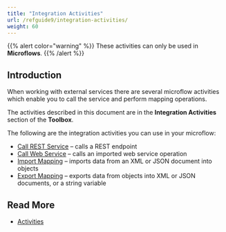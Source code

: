 ```yaml
---
title: "Integration Activities"
url: /refguide9/integration-activities/
weight: 60
---
```

{{% alert color="warning" %}}
These activities can only be used in **Microflows**.
{{% /alert %}}

## Introduction

When working with external services there are several microflow activities which enable you to call the service and perform mapping operations.

The activities described in this document are in the **Integration Activities** section of the **Toolbox**.

The following are the integration activities you can use in your microflow:

* [Call REST Service](/refguide9/call-rest-action/) – calls a REST endpoint
* [Call Web Service](/refguide9/call-web-service-action/) – calls an imported web service operation
* [Import Mapping](/refguide9/import-mapping-action/) – imports data from an XML or JSON document into objects
* [Export Mapping](/refguide9/export-mapping-action/) – exports data from objects into XML or JSON documents, or a string variable

## Read More

* [Activities](/refguide9/activities/)
